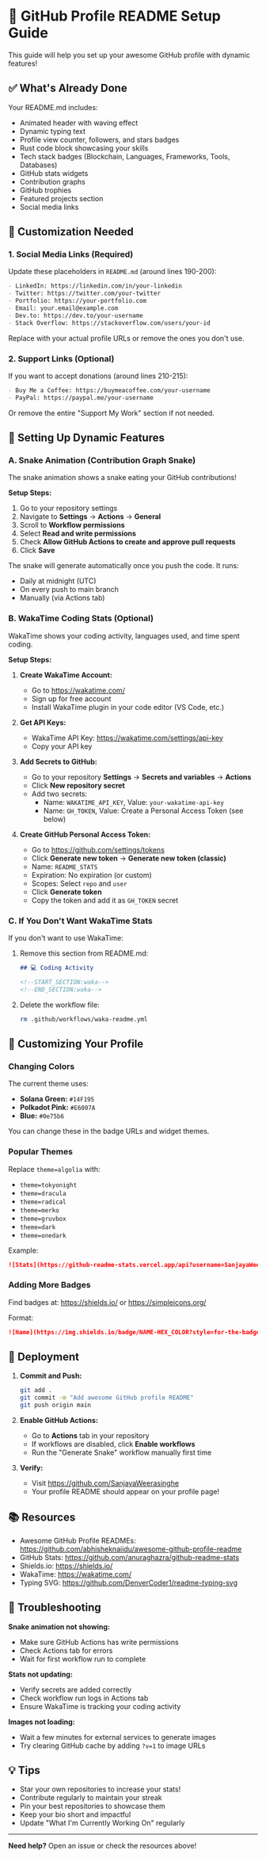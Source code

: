 # 🚀 GitHub Profile README Setup Guide

This guide will help you set up your awesome GitHub profile with dynamic features!

## ✅ What's Already Done

Your README.md includes:
- Animated header with waving effect
- Dynamic typing text
- Profile view counter, followers, and stars badges
- Rust code block showcasing your skills
- Tech stack badges (Blockchain, Languages, Frameworks, Tools, Databases)
- GitHub stats widgets
- Contribution graphs
- GitHub trophies
- Featured projects section
- Social media links

## 📝 Customization Needed

### 1. Social Media Links (Required)

Update these placeholders in `README.md` (around lines 190-200):

```markdown
- LinkedIn: https://linkedin.com/in/your-linkedin
- Twitter: https://twitter.com/your-twitter
- Portfolio: https://your-portfolio.com
- Email: your.email@example.com
- Dev.to: https://dev.to/your-username
- Stack Overflow: https://stackoverflow.com/users/your-id
```

Replace with your actual profile URLs or remove the ones you don't use.

### 2. Support Links (Optional)

If you want to accept donations (around lines 210-215):
```markdown
- Buy Me a Coffee: https://buymeacoffee.com/your-username
- PayPal: https://paypal.me/your-username
```

Or remove the entire "Support My Work" section if not needed.

## 🤖 Setting Up Dynamic Features

### A. Snake Animation (Contribution Graph Snake)

The snake animation shows a snake eating your GitHub contributions!

**Setup Steps:**

1. Go to your repository settings
2. Navigate to **Settings** → **Actions** → **General**
3. Scroll to **Workflow permissions**
4. Select **Read and write permissions**
5. Check **Allow GitHub Actions to create and approve pull requests**
6. Click **Save**

The snake will generate automatically once you push the code. It runs:
- Daily at midnight (UTC)
- On every push to main branch
- Manually (via Actions tab)

### B. WakaTime Coding Stats (Optional)

WakaTime shows your coding activity, languages used, and time spent coding.

**Setup Steps:**

1. **Create WakaTime Account:**
   - Go to https://wakatime.com/
   - Sign up for free account
   - Install WakaTime plugin in your code editor (VS Code, etc.)

2. **Get API Keys:**
   - WakaTime API Key: https://wakatime.com/settings/api-key
   - Copy your API key

3. **Add Secrets to GitHub:**
   - Go to your repository **Settings** → **Secrets and variables** → **Actions**
   - Click **New repository secret**
   - Add two secrets:
     - Name: `WAKATIME_API_KEY`, Value: `your-wakatime-api-key`
     - Name: `GH_TOKEN`, Value: Create a Personal Access Token (see below)

4. **Create GitHub Personal Access Token:**
   - Go to https://github.com/settings/tokens
   - Click **Generate new token** → **Generate new token (classic)**
   - Name: `README_STATS`
   - Expiration: No expiration (or custom)
   - Scopes: Select `repo` and `user`
   - Click **Generate token**
   - Copy the token and add it as `GH_TOKEN` secret

### C. If You Don't Want WakaTime Stats

If you don't want to use WakaTime:

1. Remove this section from README.md:
   ```markdown
   ## 💻 Coding Activity

   <!--START_SECTION:waka-->
   <!--END_SECTION:waka-->
   ```

2. Delete the workflow file:
   ```bash
   rm .github/workflows/waka-readme.yml
   ```

## 🎨 Customizing Your Profile

### Changing Colors

The current theme uses:
- **Solana Green:** `#14F195`
- **Polkadot Pink:** `#E6007A`
- **Blue:** `#0e75b6`

You can change these in the badge URLs and widget themes.

### Popular Themes

Replace `theme=algolia` with:
- `theme=tokyonight`
- `theme=dracula`
- `theme=radical`
- `theme=merko`
- `theme=gruvbox`
- `theme=dark`
- `theme=onedark`

Example:
```markdown
![Stats](https://github-readme-stats.vercel.app/api?username=SanjayaWeerasinghe&theme=dracula)
```

### Adding More Badges

Find badges at: https://shields.io/ or https://simpleicons.org/

Format:
```markdown
![Name](https://img.shields.io/badge/NAME-HEX_COLOR?style=for-the-badge&logo=LOGO_NAME&logoColor=white)
```

## 🚀 Deployment

1. **Commit and Push:**
   ```bash
   git add .
   git commit -m "Add awesome GitHub profile README"
   git push origin main
   ```

2. **Enable GitHub Actions:**
   - Go to **Actions** tab in your repository
   - If workflows are disabled, click **Enable workflows**
   - Run the "Generate Snake" workflow manually first time

3. **Verify:**
   - Visit https://github.com/SanjayaWeerasinghe
   - Your profile README should appear on your profile page!

## 📚 Resources

- Awesome GitHub Profile READMEs: https://github.com/abhisheknaiidu/awesome-github-profile-readme
- GitHub Stats: https://github.com/anuraghazra/github-readme-stats
- Shields.io: https://shields.io/
- WakaTime: https://wakatime.com/
- Typing SVG: https://github.com/DenverCoder1/readme-typing-svg

## 🐛 Troubleshooting

**Snake animation not showing:**
- Make sure GitHub Actions has write permissions
- Check Actions tab for errors
- Wait for first workflow run to complete

**Stats not updating:**
- Verify secrets are added correctly
- Check workflow run logs in Actions tab
- Ensure WakaTime is tracking your coding activity

**Images not loading:**
- Wait a few minutes for external services to generate images
- Try clearing GitHub cache by adding `?v=1` to image URLs

## 💡 Tips

- Star your own repositories to increase your stats!
- Contribute regularly to maintain your streak
- Pin your best repositories to showcase them
- Keep your bio short and impactful
- Update "What I'm Currently Working On" regularly

---

**Need help?** Open an issue or check the resources above!
